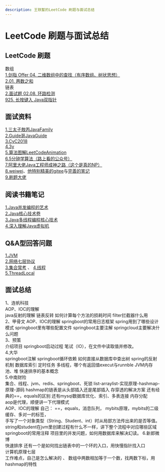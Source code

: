 ```yaml
---
description: 王轶錾的LeetCode 刷题与面试总结
---
```


# LeetCode 刷题与面试总结  
## LeetCode 刷题
数组  
[1.剑指 Offer 04. 二维数组中的查找（有序数组、树状思想）](https://github.com/wangyizan/LeetCode/blob/master/%E9%A2%98%E5%BA%93/1.%E5%89%91%E6%8C%87%20Offer%2004.%20%E4%BA%8C%E7%BB%B4%E6%95%B0%E7%BB%84%E4%B8%AD%E7%9A%84%E6%9F%A5%E6%89%BE)  
[2.01. 两数之和](https://leetcode-cn.com/problems/two-sum/solution/jie-suan-fa-1-liang-shu-zhi-he-by-guanpengchn/)  
链表  
[2.面试题 02.08. 环路检测](https://leetcode-cn.com/problems/linked-list-cycle-lcci/solution/kuai-man-zhi-zhen-zheng-ming-bi-jiao-yan-jin-by-ch/)  
[925. 长按键入 Java双指针](https://github.com/wangyizan/LeetCode/blob/master/%E9%A2%98%E5%BA%93/925.%E9%95%BF%E6%8C%89%E9%94%AE%E5%85%A5)  
## 面试资料
[1.三太子敖丙JavaFamily](https://github.com/AobingJava/JavaFamily)  
[2.Guide哥JavaGuide](https://github.com/Snailclimb/JavaGuide)  
[3.CyC2018](https://github.com/CyC2018/CS-Notes)   
[4.3y](https://github.com/ZhongFuCheng3y/3y)   
[5.算法图解LeetCodeAnimation](https://github.com/MisterBooo/LeetCodeAnimation)  
[6.5分钟学算法（路上看的公众号）](https://mp.weixin.qq.com/s/kyrAaiy_rI-gi_FSHHpgjg)  
[7.阿里大佬Java工程师成神之路（这个是真的NP）](http://hollischuang.gitee.io/tobetopjavaer/#/menu)  
[8.weiwei](https://github.com/liweiwei1419/LeetCode-Solutions-in-Good-Style)、[他特别精美的gitee](https://liweiwei1419.gitee.io/leetcode-algo/)与[完善的笔记](https://www.yuque.com/liweiwei1419/algo/aleo88)  
[9.刷题大佬](https://github.com/youngyangyang04/leetcode-master)  
## 阅读书籍笔记
[1.Java并发编程的艺术](https://github.com/wangyizan/LeetCode/blob/master/%E8%AF%BB%E4%B9%A6%E7%AC%94%E8%AE%B0/Java%E5%B9%B6%E5%8F%91%E7%BC%96%E7%A8%8B%E7%9A%84%E8%89%BA%E6%9C%AF)  
[2.Java核心技术卷](https://github.com/wangyizan/LeetCode/blob/master/%E8%AF%BB%E4%B9%A6%E7%AC%94%E8%AE%B0/Java%E6%A0%B8%E5%BF%83%E6%8A%80%E6%9C%AF%E5%8D%B7)     
[3.Java多线程编程核心技术](https://github.com/wangyizan/LeetCode/blob/master/%E8%AF%BB%E4%B9%A6%E7%AC%94%E8%AE%B0/Java%E5%A4%9A%E7%BA%BF%E7%A8%8B%E7%BC%96%E7%A8%8B%E6%A0%B8%E5%BF%83%E6%8A%80%E6%9C%AF)     
[4.深入理解Java虚拟机](https://github.com/wangyizan/LeetCode/blob/master/%E8%AF%BB%E4%B9%A6%E7%AC%94%E8%AE%B0/%E6%B7%B1%E5%85%A5%E7%90%86%E8%A7%A3Java%E8%99%9A%E6%8B%9F%E6%9C%BA)     
## Q&A型回答问题
[1.JVM](https://github.com/Snailclimb/JavaGuide/blob/master/docs/java/jvm/%5B%E5%8A%A0%E9%A4%90%5D%E5%A4%A7%E7%99%BD%E8%AF%9D%E5%B8%A6%E4%BD%A0%E8%AE%A4%E8%AF%86JVM.md)  
[2.网络七层协议](https://github.com/wangyizan/LeetCode/blob/master/Q%26A/%E7%BD%91%E7%BB%9C%E4%B8%83%E5%B1%82%E5%8D%8F%E8%AE%AE)  
[3.集合常考](https://blog.csdn.net/lijizhi19950123/article/details/78209278)  、
[4.线程](https://blog.csdn.net/lijizhi19950123/article/details/78209278)  
[5.ThreadLocal](https://baijiahao.baidu.com/s?id=1653790035315010634&wfr=spider&for=pc)  
## 面试总结  
1、连帆科技  	
AOP、IOC的理解  
java反射的理解
链表反转
如何计算每个方法的损耗时间
filter拦截器什么用  
2、甲骨文
  AOP、IOC的理解
	springboot的常用日志框架
	spring用到了哪些设计模式
	springboot里有哪些配置文件
	springboot主要注解
	springcloud主要解决什么问题  
3、预策  
  介绍项目
  springboot启动过程
  笔试（IO），在文件中读取值并修改。  
4.大华  
  springboot注解
  springboot循环依赖
  如何直接从数据库中查出树
  spring的反射机制
  数据库索引
  定时任务
  多线程，哪个有返回值execut与runnble
  JVM内存池、堆
  快速排序的基本概念  
5.中南财险  
  集合、线程、jvm、redis、springboot、死锁
  list-arraylist-实现原理-hashmap-原理-源码
  hashmap的链表是从头部插入还是尾部插入
  存穿透的解决方案
  还有经典的==，equals的区别
  还有mysql数据库优化、索引、多表连接
  内存分配  
  aop是代理，顺便讲一下代理模式  
  AOP、IOC的理解
  自己：
  ==，equals，消息队列，
  mybits原理，mybits的二级缓存、多对一的标签，  
  手写了一个对象类型（String、Student、int）时从局部方法传出来的是否等值。string和student在jvm里创建过程有什么不一样，讲下整个流程中对应哪些区域
  springboot的常用注释
  项目里的并发问题，如何用数据库来解决幻读。
6.新郎微博  
  快速排序
  还有一个是如何找出链表中的一个环的入口，用快慢指针找入口  
  计算机原理七层  
  工作难点，自己是怎么解决的  、
  数组中两数相加等于一个数，找两数下标，用hashmap的特性
